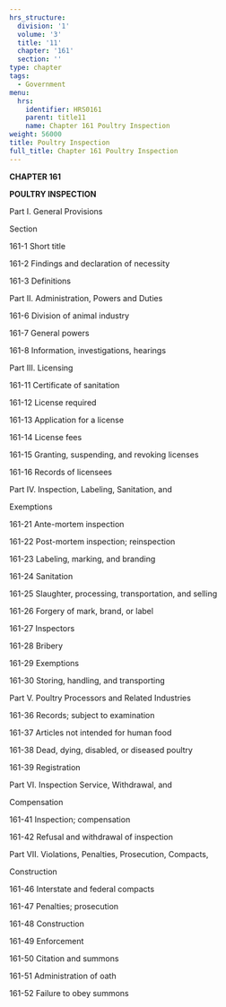 ```yaml
---
hrs_structure:
  division: '1'
  volume: '3'
  title: '11'
  chapter: '161'
  section: ''
type: chapter
tags:
  - Government
menu:
  hrs:
    identifier: HRS0161
    parent: title11
    name: Chapter 161 Poultry Inspection
weight: 56000
title: Poultry Inspection
full_title: Chapter 161 Poultry Inspection
---
```

**CHAPTER 161**

**POULTRY INSPECTION**

Part I. General Provisions

Section

161-1 Short title

161-2 Findings and declaration of necessity

161-3 Definitions

Part II. Administration, Powers and Duties

161-6 Division of animal industry

161-7 General powers

161-8 Information, investigations, hearings

Part III. Licensing

161-11 Certificate of sanitation

161-12 License required

161-13 Application for a license

161-14 License fees

161-15 Granting, suspending, and revoking licenses

161-16 Records of licensees

Part IV. Inspection, Labeling, Sanitation, and

Exemptions

161-21 Ante-mortem inspection

161-22 Post-mortem inspection; reinspection

161-23 Labeling, marking, and branding

161-24 Sanitation

161-25 Slaughter, processing, transportation, and selling

161-26 Forgery of mark, brand, or label

161-27 Inspectors

161-28 Bribery

161-29 Exemptions

161-30 Storing, handling, and transporting

Part V. Poultry Processors and Related Industries

161-36 Records; subject to examination

161-37 Articles not intended for human food

161-38 Dead, dying, disabled, or diseased poultry

161-39 Registration

Part VI. Inspection Service, Withdrawal, and

Compensation

161-41 Inspection; compensation

161-42 Refusal and withdrawal of inspection

Part VII. Violations, Penalties, Prosecution, Compacts,

Construction

161-46 Interstate and federal compacts

161-47 Penalties; prosecution

161-48 Construction

161-49 Enforcement

161-50 Citation and summons

161-51 Administration of oath

161-52 Failure to obey summons